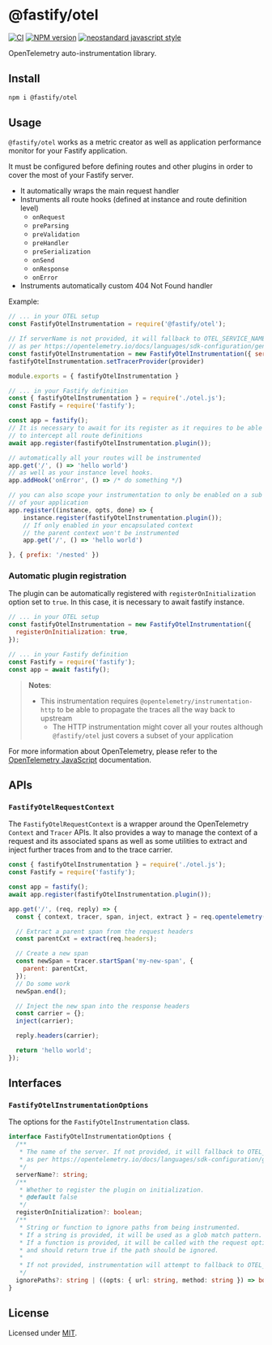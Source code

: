 # @fastify/otel

[![CI](https://github.com/fastify/otel/actions/workflows/ci.yml/badge.svg?branch=main)](https://github.com/fastify/otel/actions/workflows/ci.yml)
[![NPM version](https://img.shields.io/npm/v/@fastify/otel.svg?style=flat)](https://www.npmjs.com/package/@fastify/otel)
[![neostandard javascript style](https://img.shields.io/badge/code_style-neostandard-brightgreen?style=flat)](https://github.com/neostandard/neostandard)

OpenTelemetry auto-instrumentation library.

## Install

```sh
npm i @fastify/otel
```

## Usage

`@fastify/otel` works as a metric creator as well as application performance monitor for your Fastify application.

It must be configured before defining routes and other plugins in order to cover the most of your Fastify server.

- It automatically wraps the main request handler
- Instruments all route hooks (defined at instance and route definition level)
  - `onRequest`
  - `preParsing`
  - `preValidation`
  - `preHandler`
  - `preSerialization`
  - `onSend`
  - `onResponse`
  - `onError`
- Instruments automatically custom 404 Not Found handler

Example:

```js
// ... in your OTEL setup
const FastifyOtelInstrumentation = require('@fastify/otel');

// If serverName is not provided, it will fallback to OTEL_SERVICE_NAME
// as per https://opentelemetry.io/docs/languages/sdk-configuration/general/.
const fastifyOtelInstrumentation = new FastifyOtelInstrumentation({ servername: '<yourCustomApplicationName>' });
fastifyOtelInstrumentation.setTracerProvider(provider)

module.exports = { fastifyOtelInstrumentation }

// ... in your Fastify definition
const { fastifyOtelInstrumentation } = require('./otel.js');
const Fastify = require('fastify');

const app = fastify();
// It is necessary to await for its register as it requires to be able
// to intercept all route definitions
await app.register(fastifyOtelInstrumentation.plugin());

// automatically all your routes will be instrumented
app.get('/', () => 'hello world')
// as well as your instance level hooks.
app.addHook('onError', () => /* do something */)

// you can also scope your instrumentation to only be enabled on a sub context
// of your application
app.register((instance, opts, done) => {
    instance.register(fastifyOtelInstrumentation.plugin());
    // If only enabled in your encapsulated context
    // the parent context won't be instrumented
    app.get('/', () => 'hello world')

}, { prefix: '/nested' })
```

### Automatic plugin registration

The plugin can be automatically registered with `registerOnInitialization` option set to `true`.
In this case, it is necessary to await fastify instance.

```js
// ... in your OTEL setup
const fastifyOtelInstrumentation = new FastifyOtelInstrumentation({
  registerOnInitialization: true,
});

// ... in your Fastify definition
const Fastify = require('fastify');
const app = await fastify();
```

> **Notes**:
>
> - This instrumentation requires `@opentelemetry/instrumentation-http` to be able to propagate the traces all the way back to upstream
>   - The HTTP instrumentation might cover all your routes although `@fastify/otel` just covers a subset of your application

For more information about OpenTelemetry, please refer to the [OpenTelemetry JavaScript](https://opentelemetry.io/docs/languages/js/) documentation.

## APIs

### `FastifyOtelRequestContext`

The `FastifyOtelRequestContext` is a wrapper around the OpenTelemetry `Context` and `Tracer` APIs. It also provides a way to manage the context of a request and its associated spans as well as some utilities to extract and inject further traces from and to the trace carrier.

```js
const { fastifyOtelInstrumentation } = require('./otel.js');
const Fastify = require('fastify');

const app = fastify();
await app.register(fastifyOtelInstrumentation.plugin());

app.get('/', (req, reply) => {
  const { context, tracer, span, inject, extract } = req.opentelemetry();

  // Extract a parent span from the request headers
  const parentCxt = extract(req.headers);

  // Create a new span
  const newSpan = tracer.startSpan('my-new-span', {
    parent: parentCxt,
  });
  // Do some work
  newSpan.end();

  // Inject the new span into the response headers
  const carrier = {};
  inject(carrier);

  reply.headers(carrier);

  return 'hello world';
});
```

## Interfaces

### `FastifyOtelInstrumentationOptions`

The options for the `FastifyOtelInstrumentation` class.

```ts
interface FastifyOtelInstrumentationOptions {
  /**
   * The name of the server. If not provided, it will fallback to OTEL_SERVICE_NAME
   * as per https://opentelemetry.io/docs/languages/sdk-configuration/general/.
   */
  serverName?: string;
  /**
   * Whether to register the plugin on initialization.
   * @default false
   */
  registerOnInitialization?: boolean;
  /**
   * String or function to ignore paths from being instrumented.
   * If a string is provided, it will be used as a glob match pattern.
   * If a function is provided, it will be called with the request options
   * and should return true if the path should be ignored.
   * 
   * If not provided, instrumentation will attempt to fallback to OTEL_FASTIFY_IGNORE_PATHS; otherwise, all paths will be instrumented.
   */
  ignorePaths?: string | ((opts: { url: string, method: string }) => boolean);
}
```

## License

Licensed under [MIT](./LICENSE).
